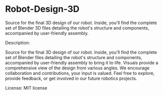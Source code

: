 # Robot-Design-3D
Source for the final 3D design of our robot. Inside, you'll find the complete set of Blender 3D files detailing the robot's structure and components, accompanied by user-friendly assembly. 

Description:

Source for the final 3D design of our robot. Inside, you'll find the complete set of Blender files detailing the robot's structure and components, accompanied by user-friendly assembly to bring it to life. Visuals provide a comprehensive view of the design from various angles. We encourage collaboration and contributions, your input is valued. Feel free to explore, provide feedback, or get involved in our future robotics projects.

License: MIT license
